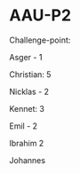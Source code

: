 # AAU-P2

Challenge-point:

Asger - 1

Christian: 5

Nicklas - 2

Kennet: 3

Emil - 2

Ibrahim  2

Johannes

